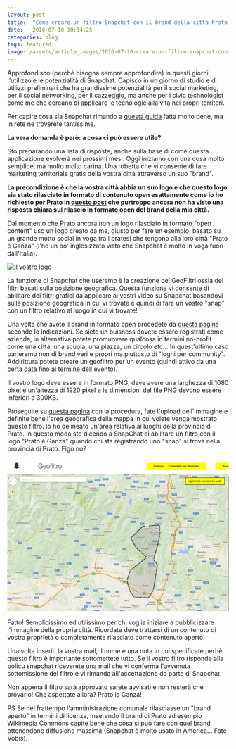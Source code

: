```yaml
---
layout: post
title:  "Come creare un filtro Snapchat con il brand della città Prato is Ganza"
date:   2016-07-10 10:34:25
categories: blog
tags: featured
image: /assets/article_images/2016-07-10-creare-un-filtro-snapchat-con-il-logo-brand-della-tua-citta/3.jpg
---
```


Approfondisco (perchè bisogna sempre approfondire) in questi giorni l'utilizzo e le potenzialità di Snapchat. Capisco in un giorno di studio e di utilizzi preliminari che ha grandissime potenzialità per il social marketing, per il social networking, per il cazzeggio, ma anche per i civic technologist come me che cercano di applicare le tecnologie alla vita nei propri territori.

Per capire cosa sia Snapchat rimando a [questa guida](http://it.wikihow.com/Usare-Snapchat) fatta molto bene, ma in rete ne troverete tantissime.

**La vera domanda è però: a cosa ci può essere utile?**

Sto preparando una lista di risposte, anche sulla base di come questa applicazione evolverà nei prossimi mesi. Oggi iniziamo con una cosa molto semplice, ma molto molto carina. Una robetta che vi consente di fare marketing territoriale gratis della vostra città attraverso un suo "brand".

**La precondizione è che la vostra città abbia un suo logo e che questo logo sia stato rilasciato in formato di contenuto open esattamente come io ho richiesto per Prato in [questo post](http://iltempe.github.io/blog/2016/05/26/come-mettere-il-logo-della-tua-citta-su-wikimedia-e-farne-bene-comune.html) che purtroppo ancora non ha visto una risposta chiara sul rilascio in formato open del brand della mia città.**

Dal momento che Prato ancora non un logo rilasciato in formato "open content" uso un logo creato da me, giusto per fare un esempio, basato su un grande motto social in voga tra i pratesi che tengono alla loro città "Prato è Ganza" (l'ho un po' inglesizzato visto che Snapchat è molto in voga fuori dall'Italia).

![il vostro logo](/assets/article_images/2016-07-10-creare-un-filtro-snapchat-con-il-logo-brand-della-tua-citta/0.png)

La funzione di Snapchat che useremo è la creazione dei GeoFiltri ossia dei filtri basati sulla posizione geografica. Questa funzione vi consente di abilitare dei filtri grafici da applicare ai vostri video su Snapchat basandovi sulla posizione geografica in cui vi trovate e quindi di fare un vostro "snap" con un filtro relativo al luogo in cui vi trovate!

Una volta che avete il brand in formato open procedete da [questa pagina](https://www.snapchat.com/l/it-it/geofilters) secondo le indicazioni. Se siete un buisness dovete essere registrati come azienda, in alternativa potete promuovere qualcosa in termini no-profit come una città, una scuola, una piazza, un circolo etc... In quest'ultimo caso parleremo non di brand veri e propri ma piuttosto di "loghi per community". Addirittura potete creare un geofiltro per un evento (quindi attivo da una certa data fino al termine dell'evento).

Il vostro logo deve essere in formato PNG, deve avere una larghezza di 1080 pixel e un'altezza di 1920 pixel e le dimensioni del file PNG devono essere inferiori a 300KB.

Proseguite su [questa pagina](https://www.snapchat.com/l/it-it/geofilters/submit.html) con la procedura, fate l'upload dell'immagine e definite bene l'area geografica della mappa in cui volete venga mostrato questo filtro. Io ho delineato un'area relativa ai luoghi della provincia di Prato. In questo modo sto dicendo a SnapChat di abilitare un filtro con il logo "Prato è Ganza" quando chi sta registrando uno "snap" si trova nella provincia di Prato. Figo no?

![](/assets/article_images/2016-07-10-creare-un-filtro-snapchat-con-il-logo-brand-della-tua-citta/2.png)

Fatto! Semplicissimo ed utilissimo per chi voglia iniziare a pubblicizzare l'immagine della propria città. Ricordate deve trattarsi di un contenuto di vostra proprietà o completamente rilasciato come contenuto aperto.

Una volta inseriti la vostra mail, il nome e una nota in cui specificate perhè questo filtro è importante sottomettete tutto. Se il vostro filtro risponde alla policu snapchat riceverete una mail che vi conferma l'avvenuta sottomissione del filtro e vi rimanda all'accettazione da parte di Snapchat.

Non appena il filtro sarà approvato sarete avvisati e non resterà che provarlo! Che aspettate allora?
Prato is Ganza!

PS Se nel frattempo l'amministrazione comunale rilasciasse un "brand aperto" in termini di licenza, inserendo il brand di Prato ad esempio Wikimedia Commons capite bene che cosa si può fare con quel brand ottenendone diffusione massima (Snapchat è molto usato in America... Fate Vobis).
